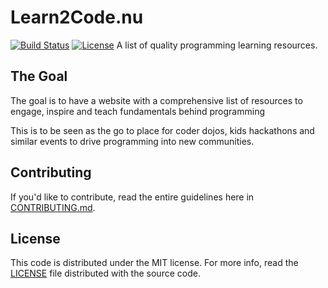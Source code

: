 Learn2Code.nu
=============

[![Build Status](http://img.shields.io/travis/jdavis/twofactorauth.svg?style=flat)](https://travis-ci.org/jdavis/twofactorauth)
[![License](http://img.shields.io/badge/license-mit-blue.svg?style=flat)](/LICENSE)
A list of quality programming learning resources.

## The Goal

The goal is to have a website with a comprehensive list of resources
to engage, inspire and teach fundamentals behind programming

This is to be seen as the go to place for coder dojos, kids hackathons and
similar events to drive programming into new communities.


## Contributing

If you'd like to contribute, read the entire guidelines here in
[CONTRIBUTING.md][contrib].

## License

This code is distributed under the MIT license. For more info, read the
[LICENSE][license] file distributed with the source code.

[contrib]: /CONTRIBUTING.md
[license]: /LICENSE
